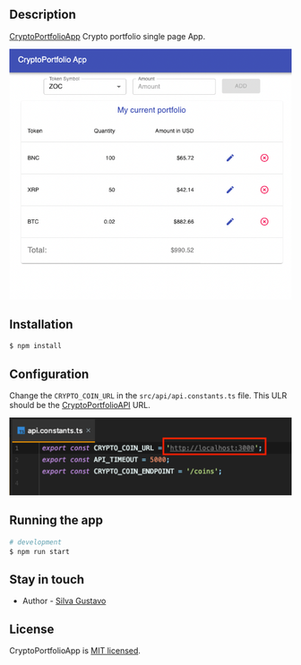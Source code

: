 ## Description

[CryptoPortfolioApp](https://github.com/gusilva/coin-client) Crypto portfolio single page App.

![img.png](docs/img.png)

## Installation

```bash
$ npm install
```

## Configuration

Change the `CRYPTO_COIN_URL` in the `src/api/api.constants.ts` file. This ULR should be the [CryptoPortfolioAPI](https://github.com/gusilva/crypto-server) URL.

![img.png](docs/api_constant_file.png)

## Running the app

```bash
# development
$ npm run start
```

## Stay in touch

- Author - [Silva Gustavo](https://gu-silva.com)

## License

CryptoPortfolioApp is [MIT licensed](LICENSE).
